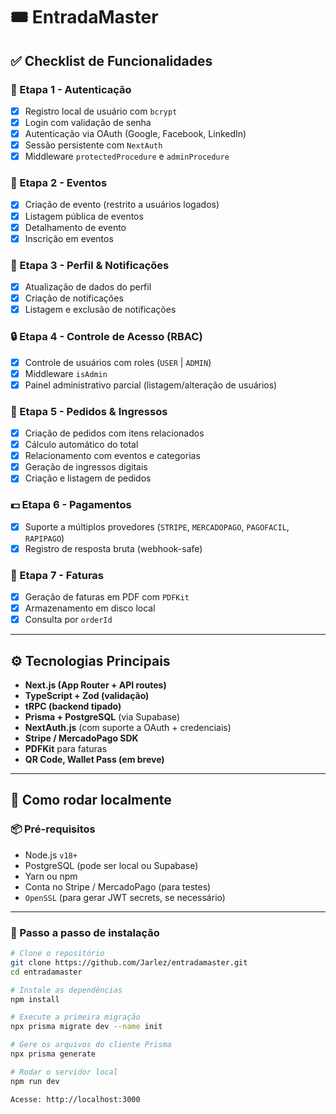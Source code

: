 # 🎟️ EntradaMaster

## ✅ Checklist de Funcionalidades

### 🔐 Etapa 1 - Autenticação
- [x] Registro local de usuário com `bcrypt`
- [x] Login com validação de senha
- [x] Autenticação via OAuth (Google, Facebook, LinkedIn)
- [x] Sessão persistente com `NextAuth`
- [x] Middleware `protectedProcedure` e `adminProcedure`

### 🎫 Etapa 2 - Eventos
- [x] Criação de evento (restrito a usuários logados)
- [x] Listagem pública de eventos
- [x] Detalhamento de evento
- [x] Inscrição em eventos

### 👤 Etapa 3 - Perfil & Notificações
- [x] Atualização de dados do perfil
- [x] Criação de notificações
- [x] Listagem e exclusão de notificações

### 🔒 Etapa 4 - Controle de Acesso (RBAC)
- [x] Controle de usuários com roles (`USER` | `ADMIN`)
- [x] Middleware `isAdmin`
- [x] Painel administrativo parcial (listagem/alteração de usuários)

### 🛒 Etapa 5 - Pedidos & Ingressos
- [x] Criação de pedidos com itens relacionados
- [x] Cálculo automático do total
- [x] Relacionamento com eventos e categorias
- [x] Geração de ingressos digitais
- [x] Criação e listagem de pedidos

### 💵 Etapa 6 - Pagamentos
- [x] Suporte a múltiplos provedores (`STRIPE`, `MERCADOPAGO`, `PAGOFACIL`, `RAPIPAGO`)
- [x] Registro de resposta bruta (webhook-safe)

### 📄 Etapa 7 - Faturas
- [x] Geração de faturas em PDF com `PDFKit`
- [x] Armazenamento em disco local
- [x] Consulta por `orderId`

---

## ⚙️ Tecnologias Principais

- **Next.js (App Router + API routes)**
- **TypeScript + Zod (validação)**
- **tRPC (backend tipado)**
- **Prisma + PostgreSQL** (via Supabase)
- **NextAuth.js** (com suporte a OAuth + credenciais)
- **Stripe / MercadoPago SDK**
- **PDFKit** para faturas
- **QR Code, Wallet Pass (em breve)**

---

## 🚀 Como rodar localmente

### 📦 Pré-requisitos

- Node.js `v18+`
- PostgreSQL (pode ser local ou Supabase)
- Yarn ou npm
- Conta no Stripe / MercadoPago (para testes)
- `OpenSSL` (para gerar JWT secrets, se necessário)

---

### 🔧 Passo a passo de instalação

```bash
# Clone o repositório
git clone https://github.com/Jarlez/entradamaster.git
cd entradamaster

# Instale as dependências
npm install

# Execute a primeira migração
npx prisma migrate dev --name init

# Gere os arquivos do cliente Prisma
npx prisma generate

# Rodar o servidor local
npm run dev

Acesse: http://localhost:3000